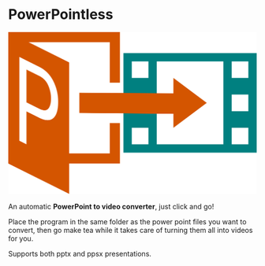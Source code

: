 # PowerPointless

<img src="logo.svg" alt="logo" style="zoom:500%;" class="center"/>

An automatic **PowerPoint to video converter**, just click and go!



Place the program in the same folder as the power point files you want to convert, then go make tea while it takes care of turning them all into videos for you.



Supports both pptx and ppsx presentations.